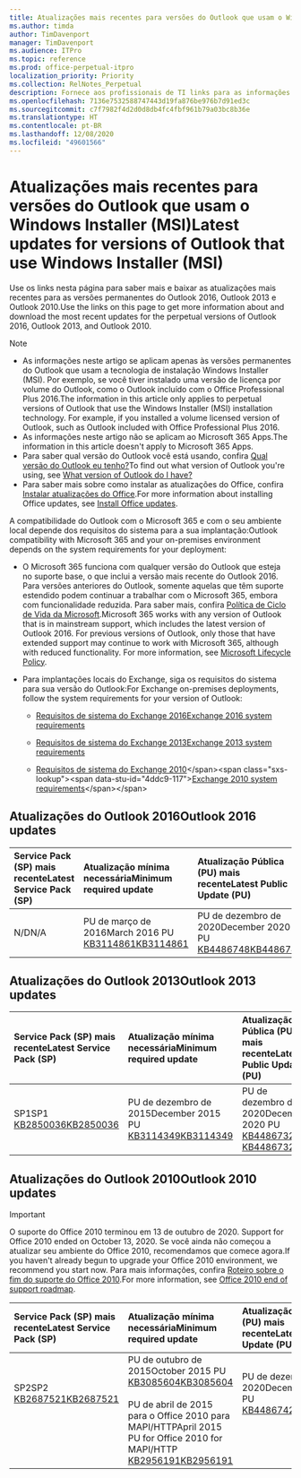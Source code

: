 ```yaml
---
title: Atualizações mais recentes para versões do Outlook que usam o Windows Installer (MSI)
ms.author: timda
author: TimDavenport
manager: TimDavenport
ms.audience: ITPro
ms.topic: reference
ms.prod: office-perpetual-itpro
localization_priority: Priority
ms.collection: RelNotes_Perpetual
description: Fornece aos profissionais de TI links para as informações de atualização mais recentes para as versões permanentes do Outlook 2016, Outlook 2013 e Outlook 2010
ms.openlocfilehash: 7136e7532588747443d19fa876be976b7d91ed3c
ms.sourcegitcommit: c7f7982f4d2d0d8db4fc4fbf961b79a03bc8b36e
ms.translationtype: HT
ms.contentlocale: pt-BR
ms.lasthandoff: 12/08/2020
ms.locfileid: "49601566"
---
```

# <a name="latest-updates-for-versions-of-outlook-that-use-windows-installer-msi"></a><span data-ttu-id="4ddc9-103">Atualizações mais recentes para versões do Outlook que usam o Windows Installer (MSI)</span><span class="sxs-lookup"><span data-stu-id="4ddc9-103">Latest updates for versions of Outlook that use Windows Installer (MSI)</span></span>

<span data-ttu-id="4ddc9-104">Use os links nesta página para saber mais e baixar as atualizações mais recentes para as versões permanentes do Outlook 2016, Outlook 2013 e Outlook 2010.</span><span class="sxs-lookup"><span data-stu-id="4ddc9-104">Use the links on this page to get more information about and download the most recent updates for the perpetual versions of Outlook 2016, Outlook 2013, and Outlook 2010.</span></span>
  
> [!NOTE]
> - <span data-ttu-id="4ddc9-p101">As informações neste artigo se aplicam apenas às versões permanentes do Outlook que usam a tecnologia de instalação Windows Installer (MSI). Por exemplo, se você tiver instalado uma versão de licença por volume do Outlook, como o Outlook incluído com o Office Professional Plus 2016.</span><span class="sxs-lookup"><span data-stu-id="4ddc9-p101">The information in this article only applies to perpetual versions of Outlook that use the Windows Installer (MSI) installation technology. For example, if you installed a volume licensed version of Outlook, such as Outlook included with Office Professional Plus 2016.</span></span>
> - <span data-ttu-id="4ddc9-107">As informações neste artigo não se aplicam ao Microsoft 365 Apps.</span><span class="sxs-lookup"><span data-stu-id="4ddc9-107">The information in this article doesn't apply to Microsoft 365 Apps.</span></span>
> - <span data-ttu-id="4ddc9-108">Para saber qual versão do Outlook você está usando, confira [Qual versão do Outlook eu tenho?](https://support.office.com/article/b3a9568c-edb5-42b9-9825-d48d82b2257c)</span><span class="sxs-lookup"><span data-stu-id="4ddc9-108">To find out what version of Outlook you're using, see [What version of Outlook do I have?](https://support.office.com/article/b3a9568c-edb5-42b9-9825-d48d82b2257c)</span></span>
> - <span data-ttu-id="4ddc9-109">Para saber mais sobre como instalar as atualizações do Office, confira [Instalar atualizações do Office](https://support.office.com/article/2ab296f3-7f03-43a2-8e50-46de917611c5).</span><span class="sxs-lookup"><span data-stu-id="4ddc9-109">For more information about installing Office updates, see [Install Office updates](https://support.office.com/article/2ab296f3-7f03-43a2-8e50-46de917611c5).</span></span> 
  
<span data-ttu-id="4ddc9-110">A compatibilidade do Outlook com o Microsoft 365 e com o seu ambiente local depende dos requisitos do sistema para a sua implantação:</span><span class="sxs-lookup"><span data-stu-id="4ddc9-110">Outlook compatibility with Microsoft 365 and your on-premises environment depends on the system requirements for your deployment:</span></span>
  
- <span data-ttu-id="4ddc9-p102">O Microsoft 365 funciona com qualquer versão do Outlook que esteja no suporte base, o que inclui a versão mais recente do Outlook 2016. Para versões anteriores do Outlook, somente aquelas que têm suporte estendido podem continuar a trabalhar com o Microsoft 365, embora com funcionalidade reduzida. Para saber mais, confira [Política de Ciclo de Vida da Microsoft](https://support.microsoft.com/lifecycle).</span><span class="sxs-lookup"><span data-stu-id="4ddc9-p102">Microsoft 365 works with any version of Outlook that is in mainstream support, which includes the latest version of Outlook 2016. For previous versions of Outlook, only those that have extended support may continue to work with Microsoft 365, although with reduced functionality. For more information, see [Microsoft Lifecycle Policy](https://support.microsoft.com/lifecycle).</span></span>
    
- <span data-ttu-id="4ddc9-114">Para implantações locais do Exchange, siga os requisitos do sistema para sua versão do Outlook:</span><span class="sxs-lookup"><span data-stu-id="4ddc9-114">For Exchange on-premises deployments, follow the system requirements for your version of Outlook:</span></span>
    
  - [<span data-ttu-id="4ddc9-115">Requisitos de sistema do Exchange 2016</span><span class="sxs-lookup"><span data-stu-id="4ddc9-115">Exchange 2016 system requirements</span></span>](https://docs.microsoft.com/Exchange/plan-and-deploy/system-requirements)
    
  - [<span data-ttu-id="4ddc9-116">Requisitos de sistema do Exchange 2013</span><span class="sxs-lookup"><span data-stu-id="4ddc9-116">Exchange 2013 system requirements</span></span>](https://docs.microsoft.com/exchange/exchange-2013-system-requirements-exchange-2013-help)
    
  - <span data-ttu-id="4ddc9-117">[Requisitos de sistema do Exchange 2010](https://docs.microsoft.com/previous-versions/office/exchange-server-2010/aa996719(v=exchg.141))</span><span class="sxs-lookup"><span data-stu-id="4ddc9-117">[Exchange 2010 system requirements](https://docs.microsoft.com/previous-versions/office/exchange-server-2010/aa996719(v=exchg.141))</span></span>

   
## <a name="outlook-2016-updates"></a><span data-ttu-id="4ddc9-118">Atualizações do Outlook 2016</span><span class="sxs-lookup"><span data-stu-id="4ddc9-118">Outlook 2016 updates</span></span>

|<span data-ttu-id="4ddc9-119">**Service Pack (SP) mais recente**</span><span class="sxs-lookup"><span data-stu-id="4ddc9-119">**Latest Service Pack (SP)**</span></span>|<span data-ttu-id="4ddc9-120">**Atualização mínima necessária**</span><span class="sxs-lookup"><span data-stu-id="4ddc9-120">**Minimum required update**</span></span>|<span data-ttu-id="4ddc9-121">**Atualização Pública (PU) mais recente**</span><span class="sxs-lookup"><span data-stu-id="4ddc9-121">**Latest Public Update (PU)**</span></span>|
|:-----|:-----|:-----|
|<span data-ttu-id="4ddc9-122">N/D</span><span class="sxs-lookup"><span data-stu-id="4ddc9-122">N/A</span></span>  <br/> |<span data-ttu-id="4ddc9-123">PU de março de 2016</span><span class="sxs-lookup"><span data-stu-id="4ddc9-123">March 2016 PU</span></span> <br/>[<span data-ttu-id="4ddc9-124">KB3114861</span><span class="sxs-lookup"><span data-stu-id="4ddc9-124">KB3114861</span></span>](https://support.microsoft.com/help/3114861) <br/> |<span data-ttu-id="4ddc9-125">PU de dezembro de 2020</span><span class="sxs-lookup"><span data-stu-id="4ddc9-125">December 2020 PU</span></span> <br/>[<span data-ttu-id="4ddc9-126">KB4486748</span><span class="sxs-lookup"><span data-stu-id="4ddc9-126">KB4486748</span></span>](https://support.microsoft.com/help/4486748) 

## <a name="outlook-2013-updates"></a><span data-ttu-id="4ddc9-127">Atualizações do Outlook 2013</span><span class="sxs-lookup"><span data-stu-id="4ddc9-127">Outlook 2013 updates</span></span>

|<span data-ttu-id="4ddc9-128">**Service Pack (SP) mais recente**</span><span class="sxs-lookup"><span data-stu-id="4ddc9-128">**Latest Service Pack (SP)**</span></span>|<span data-ttu-id="4ddc9-129">**Atualização mínima necessária**</span><span class="sxs-lookup"><span data-stu-id="4ddc9-129">**Minimum required update**</span></span>|<span data-ttu-id="4ddc9-130">**Atualização Pública (PU) mais recente**</span><span class="sxs-lookup"><span data-stu-id="4ddc9-130">**Latest Public Update (PU)**</span></span>|
|:-----|:-----|:-----|
|<span data-ttu-id="4ddc9-131">SP1</span><span class="sxs-lookup"><span data-stu-id="4ddc9-131">SP1</span></span>  <br/>[<span data-ttu-id="4ddc9-132">KB2850036</span><span class="sxs-lookup"><span data-stu-id="4ddc9-132">KB2850036</span></span>](https://go.microsoft.com/fwlink/p/?LinkId=512538) <br/> |<span data-ttu-id="4ddc9-133">PU de dezembro de 2015</span><span class="sxs-lookup"><span data-stu-id="4ddc9-133">December 2015 PU</span></span> <br/>[<span data-ttu-id="4ddc9-134">KB3114349</span><span class="sxs-lookup"><span data-stu-id="4ddc9-134">KB3114349</span></span>](https://support.microsoft.com/kb/3114349) <br/> |<span data-ttu-id="4ddc9-135">PU de dezembro de 2020</span><span class="sxs-lookup"><span data-stu-id="4ddc9-135">December 2020 PU</span></span> <br/>[<span data-ttu-id="4ddc9-136">KB4486732 </span><span class="sxs-lookup"><span data-stu-id="4ddc9-136">KB4486732 </span></span>](https://support.microsoft.com/help/4486732 )  |
   
## <a name="outlook-2010-updates"></a><span data-ttu-id="4ddc9-137">Atualizações do Outlook 2010</span><span class="sxs-lookup"><span data-stu-id="4ddc9-137">Outlook 2010 updates</span></span>
> [!IMPORTANT]
> <span data-ttu-id="4ddc9-138">O suporte do Office 2010 terminou em 13 de outubro de 2020. </span><span class="sxs-lookup"><span data-stu-id="4ddc9-138">Support for Office 2010 ended on October 13, 2020.</span></span> <span data-ttu-id="4ddc9-139">Se você ainda não começou a atualizar seu ambiente do Office 2010, recomendamos que comece agora.</span><span class="sxs-lookup"><span data-stu-id="4ddc9-139">If you haven't already begun to upgrade your Office 2010 environment, we recommend you start now.</span></span> <span data-ttu-id="4ddc9-140">Para mais informações, confira [Roteiro sobre o fim do suporte do Office 2010](https://docs.microsoft.com/DeployOffice/office-2010-end-support-roadmap).</span><span class="sxs-lookup"><span data-stu-id="4ddc9-140">For more information, see [Office 2010 end of support roadmap](https://docs.microsoft.com/DeployOffice/office-2010-end-support-roadmap).</span></span>

|<span data-ttu-id="4ddc9-141">**Service Pack (SP) mais recente**</span><span class="sxs-lookup"><span data-stu-id="4ddc9-141">**Latest Service Pack (SP)**</span></span>|<span data-ttu-id="4ddc9-142">**Atualização mínima necessária**</span><span class="sxs-lookup"><span data-stu-id="4ddc9-142">**Minimum required update**</span></span>|<span data-ttu-id="4ddc9-143">**Atualização Pública (PU) mais recente**</span><span class="sxs-lookup"><span data-stu-id="4ddc9-143">**Latest Public Update (PU)**</span></span>|
|:-----|:-----|:-----|
|<span data-ttu-id="4ddc9-144">SP2</span><span class="sxs-lookup"><span data-stu-id="4ddc9-144">SP2</span></span> <br/>[<span data-ttu-id="4ddc9-145">KB2687521</span><span class="sxs-lookup"><span data-stu-id="4ddc9-145">KB2687521</span></span>](https://go.microsoft.com/fwlink/p/?LinkId=512542) <br><br><br><br/> |<span data-ttu-id="4ddc9-146">PU de outubro de 2015</span><span class="sxs-lookup"><span data-stu-id="4ddc9-146">October 2015 PU</span></span> <br/> [<span data-ttu-id="4ddc9-147">KB3085604</span><span class="sxs-lookup"><span data-stu-id="4ddc9-147">KB3085604</span></span>](https://support.microsoft.com/kb/3085604) <br/><br/>  <span data-ttu-id="4ddc9-148">PU de abril de 2015 para o Office 2010 para MAPI/HTTP</span><span class="sxs-lookup"><span data-stu-id="4ddc9-148">April 2015 PU for Office 2010 for MAPI/HTTP</span></span> <br/> [<span data-ttu-id="4ddc9-149">KB2956191</span><span class="sxs-lookup"><span data-stu-id="4ddc9-149">KB2956191</span></span>](https://support.microsoft.com/help/2956191/april-14-2015-update-for-office-2010-kb2956191) <br/> |<span data-ttu-id="4ddc9-150">PU de dezembro de 2020</span><span class="sxs-lookup"><span data-stu-id="4ddc9-150">December 2020 PU</span></span> <br/>[<span data-ttu-id="4ddc9-151">KB4486742</span><span class="sxs-lookup"><span data-stu-id="4ddc9-151">KB4486742</span></span>](https://support.microsoft.com/help/4486742) <br><br><br><br/>|
   

